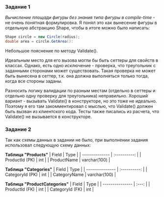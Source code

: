 <h3>Задание 1</h3>
   <em>Вычисление площади фигуры без знания типа фигуры в compile-time</em> - не очень понятная формулировка. Я понял это как вынесение фигуры в отдельную абстракцию Shape, чтобы в итоге можно было написать:
   
  ``` csharp
  Shape circle = new Circle(radius);
  double area = circle.GetArea():
  ```
   
   Небольшое пояснение по методу Validate(). 

   Идеальным место для его вызова могли бы быть сеттеры для свойств в классах. Однако, есть одно исключение - проверка, что треугольник
   с заданными сторонами может существовать. Такая проверка не может быть вынесена в сеттер, т.к. она должна выполняться только тогда, когда все стороны заданы.
   
   Разносить логику валидации по разным местам (отдельно в сеттеры и отдельно одну проверку для треугольника) неправильно. 
   Хороший вариант - вызывать Validate() в конструкторе, но это тоже не идеально. Поэтому я его там закомментировал с мыслью, что Validate() должен быть вызван из клиентского кода. 
   Тесты также писались из расчета, что Validate() не вызывается в конструкторе.

<h3>Задание 2</h3>

Так как схемы данных в задании не было, при выполнении задания использовал следующую схему данных:

**Таблица "Products"**
| Field          |     Type     |
| -------------- | :----------: |
| ProductId (PK) |     int      |
| ProductName    | varchar(100) |

**Таблица "Categories"**
| Field           |     Type     |
| --------------- | :----------: |
| CategoryId (PK) |     int      |
| CategoryName    | varchar(100) |

**Таблица "ProductCategories"**
| Field           | Type  |
| --------------- | :---: |
| ProductId (FK)  |  int  |
| CategoryId (FK) |  int  |
